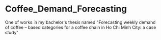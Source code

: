 # Coffee_Demand_Forecasting
One of works in my bachelor's thesis named "Forecasting weekly demand of  coffee – based categories for a coffee chain in Ho Chi Minh City: a case study"
